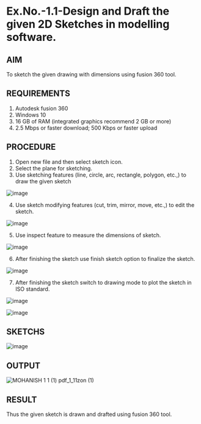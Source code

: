 # Ex.No.-1.1-Design and Draft the given 2D Sketches in modelling software.

## AIM

To sketch the given drawing with dimensions using fusion 360 tool.

## REQUIREMENTS

  1. Autodesk fusion 360
  2. Windows 10
  3. 16 GB of RAM (integrated graphics recommend 2 GB or more)
  4. 2.5 Mbps or faster download; 500 Kbps or faster upload 
  
## PROCEDURE

1.	Open new file and then select sketch icon.
2.	Select the plane for sketching. 
3.	Use sketching features (line, circle, arc, rectangle, polygon, etc.,) to draw the given sketch

![image](https://user-images.githubusercontent.com/113594316/198206497-ca83d495-119b-45cd-b43d-8ca3ea7e9544.png)

4.	Use sketch modifying features (cut, trim, mirror, move, etc.,) to edit the sketch.

![image](https://user-images.githubusercontent.com/113594316/198206562-68463016-3f32-4a87-aa5b-7a17dd023b31.png)

5.	Use inspect feature to measure the dimensions of sketch.

![image](https://user-images.githubusercontent.com/113594316/198206621-6348e8a3-4bbd-4a1f-96d3-db16fbf933d9.png)

6.	After finishing the sketch use finish sketch option to finalize the sketch.

![image](https://user-images.githubusercontent.com/113594316/198206639-31c4bdb5-b13e-4106-bcf5-125c294aa03e.png)

7.	After finishing the sketch switch to drawing mode to plot the sketch in ISO standard.

![image](https://user-images.githubusercontent.com/113594316/198206697-2e3ead2b-7d1e-436e-bc36-aa2e73c1e78e.png)

![image](https://user-images.githubusercontent.com/113594316/198206721-8ad45462-2675-4be2-964f-621c8fc4490e.png)


## SKETCHS
![image](https://user-images.githubusercontent.com/113594316/198208087-87ed794e-5f1c-4583-82e0-f29699dfc305.png)

## OUTPUT
![MOHANISH 1 1 (1) pdf_1_11zon (1)](https://user-images.githubusercontent.com/111619160/209507915-aa82887a-2fcd-49ae-8cf5-6510e9bebc7e.jpg)



## RESULT
Thus the given sketch is drawn and drafted using fusion 360 tool.
